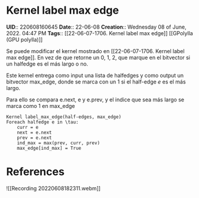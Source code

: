 # Kernel label max edge
**UID**:: 220608160645
**Date**:: 22-06-08
**Creation**::  Wednesday 08 of June, 2022.  04:47 PM
**Tags**:: [[22-06-07-1706. Kernel label max edge]] [[GPolylla (GPU polylla)]] 

Se puede modificar el kernel mostrado en [[22-06-07-1706. Kernel label max edge]]. En vez de que retorne un  0, 1, 2, que marque en el bitvector si un halfedge es el más largo o no.

Este kernel entrega como input una lista de halfedges y como output un bitvector max_edge, donde se marca con un 1 si el half-edge $e$ es el más largo.

Para ello se compara e.next, e y e.prev, y el indice que sea más largo se marca como $1$ en max_edge

```
Kernel label_max_edge(half-edges, max_edge)
Foreach halfedge e in \tau:
	curr = e
	next = e.next
	prev = e.next
	ind_max = max(prev, curr, prev)
	max_edge[ind_max] = True
```

# References

![[Recording 20220608182311.webm]]
